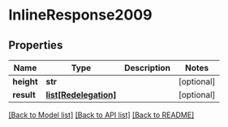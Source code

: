 # InlineResponse2009

## Properties
Name | Type | Description | Notes
------------ | ------------- | ------------- | -------------
**height** | **str** |  | [optional] 
**result** | [**list[Redelegation]**](Redelegation.md) |  | [optional] 

[[Back to Model list]](../README.md#documentation-for-models) [[Back to API list]](../README.md#documentation-for-api-endpoints) [[Back to README]](../README.md)


